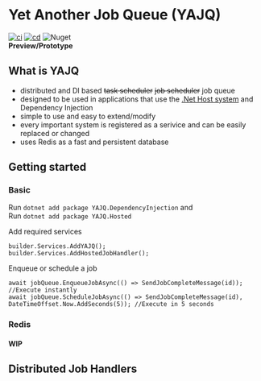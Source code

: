 # Yet Another Job Queue (YAJQ)

[![ci](https://github.com/joshua211/YAJQ.Net/actions/workflows/ci.yml/badge.svg)](https://github.com/joshua211/YAJQ.Net/actions/workflows/ci.yml)
[![cd](https://github.com/joshua211/YAJQ.Net/actions/workflows/cd.yml/badge.svg)](https://github.com/joshua211/YAJQ.Net/actions/workflows/cd.yml)
![Nuget](https://img.shields.io/nuget/v/YAJQ.Core?style=flat-square)
<br/>
**Preview/Prototype**

## What is YAJQ
* distributed and DI based ~~task scheduler~~ ~~job scheduler~~ job queue
* designed to be used in applications that use the [.Net Host system](https://learn.microsoft.com/en-us/dotnet/core/extensions/generic-host) and Dependency Injection 
* simple to use and easy to extend/modify
* every important system is registered as a serivice and can be easily replaced or changed
* uses Redis as a fast and persistent database

## Getting started

### Basic

Run ``dotnet add package YAJQ.DependencyInjection`` and <br>
Run ``dotnet add package YAJQ.Hosted``

Add required services
```
builder.Services.AddYAJQ();
builder.Services.AddHostedJobHandler();
```

Enqueue or schedule a job
```
await jobQueue.EnqueueJobAsync(() => SendJobCompleteMessage(id)); //Execute instantly
await jobQueue.ScheduleJobAsync(() => SendJobCompleteMessage(id), DateTimeOffset.Now.AddSeconds(5)); //Execute in 5 seconds

```

### Redis
#### WIP

## Distributed Job Handlers
